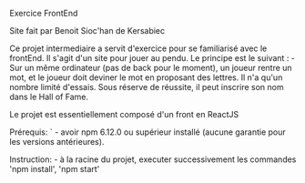 Exercice FrontEnd

Site fait par Benoit Sioc'han de Kersabiec

Ce projet intermediaire a servit d'exercice pour se familiarisé avec le frontEnd. Il s'agit d'un site pour jouer au pendu. 
Le principe est le suivant :
  -Sur un même ordinateur (pas de back pour le moment), un joueur rentre un mot, et le joueur doit deviner le mot en proposant des lettres. Il n'a qu'un nombre limité d'essais. Sous réserve de réussite, il peut inscrire son nom dans le Hall of Fame. 

Le projet est essentiellement composé d'un front en ReactJS

Prérequis:
    ` - avoir npm 6.12.0 ou supérieur installé (aucune garantie pour les versions antérieures).
  
Instruction:
      - à la racine du projet, executer successivement les commandes 'npm install', 'npm start'
      
      



